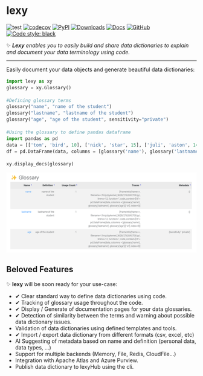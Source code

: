 # lexy 
![test](https://github.com/aminekaabachi/lexy/workflows/test/badge.svg?branch=main) 
[![codecov](https://codecov.io/gh/aminekaabachi/lexy/branch/main/graph/badge.svg)](https://codecov.io/gh/aminekaabachi/lexy) 
[![PyPI](https://img.shields.io/pypi/v/pylexy?style=flat-square)](https://pypi.org/project/pylexy/)
[![Downloads](https://img.shields.io/pypi/dm/lexy?style=flat-square)](https://pypi.org/project/pylexy/)
[![Docs](https://readthedocs.org/projects/lexy/badge/?version=latest&style=flat-square)](https://pylexy.readthedocs.io/en/latest/)
[![GitHub](https://img.shields.io/github/license/aminekaabachi/lexy?style=flat-square)](https://github.com/aminekaabachi/lexy/blob/master/LICENSE)
[![Code style: black](https://img.shields.io/badge/code%20style-black-000000.svg)](https://github.com/psf/black)

✨ ***Lexy** enables you to easily build and share data dictionaries to explain and document your data terminology using code.*

-----------------

Easily document your data objects and generate beautiful data dictionaries:
```python
import lexy as xy
glossary = xy.Glossary()

#Defining glossary terms
glossary("name", "name of the student")
glossary("lastname", "lastname of the student")
glossary("age", "age of the student", sensitivity="private")

#Using the glossary to define pandas dataframe
import pandas as pd
data = [['tom', 'bird', 10], ['nick', 'star', 15], ['juli', 'aston', 14]] 
df = pd.DataFrame(data, columns = [glossary('name'), glossary('lastname'), glossary('age')]) 

xy.display_docs(glossary)
```

![Displayed docs](demo.png?raw=true "lexy Documentation")


## Beloved Features

✨ **lexy** will be soon ready for your use-case:

- ✔ Clear standard way to define data dictionaries using code.
- ✔ Tracking of glossary usage throughout the code.
- ✔ Display / Generate of documentation pages for your data glossaries.
- ✔ Detection of similarity between the terms and warning about possible data dictionary issues.
- Validation of data dictionaries using defined templates and tools.
- ✔ Import / export data dictionary from different formats (csv, excel, etc)
- AI Suggesting of metadata based on name and definition (personal data, data types, ...)
- Support for multiple backends (Memory, File, Redis, CloudFile...)
- Integration with Apache Atlas and Azure Purview.
- Publish data dictionary to lexyHub using the cli.
